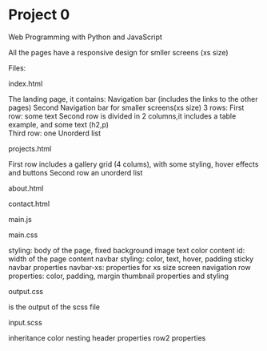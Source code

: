 # Project 0

Web Programming with Python and JavaScript

All the pages have a responsive design for smller screens (xs size)

Files:

index.html

The landing page, it contains:
Navigation bar (includes the links to the other pages)
Second Navigation bar for smaller screens(xs size)
3 rows: First row: some text
Second row is divided in 2 columns,it includes a table example, and some text (h2,p)  
 Third row: one Unorderd list

projects.html

First row includes a gallery grid (4 colums), with some styling, hover effects and buttons
Second row an unorderd list

about.html  
  
contact.html

main.js

main.css

styling: body of the page, fixed background image
text color
content id: width of the page content
navbar styling: color, text, hover, padding
sticky navbar properties
navbar-xs: properties for xs size screen navigation
row properties: color, padding, margin
thumbnail properties and styling

output.css

is the output of the scss file

input.scss

inheritance color
nesting
header properties
row2 properties
